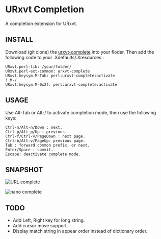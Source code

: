 # URxvt Completion

A completion extension for URxvt.

## INSTALL

Download (git clone) the [urxvt-complete](https://github.com/stdliu/urxvt-complete/blob/master/urxvt-complete) into your floder.
Then add the following code to your .Xdefaults/.Xresources :

	URxvt.perl-lib: /your/folder/
	URxvt.perl-ext-common: urxvt-complete
	URxvt.keysym.M-Tab: perl:urxvt-complete:activate
	! M-/
	URxvt.keysym.M-0x2f: perl:urxvt-complete:activate

## USAGE

Use Alt-Tab or Alt-/ to activate completion mode, then use the following keys:

	Ctrl-n/Alt-n/Down : next.
	Ctrl-p/Alt-p/Up : previous.
	Ctrl-f/Ctrl-v/PageDown : next page.
	Ctrl-b/Alt-v/PageUp: previous page.
	Tab : forward common prefix, or next.
	Enter/Space : commit.
	Escape: deactivate complete mode.

## SNAPSHOT

![URL complete](https://raw.github.com/stdliu/urxvt-complete/master/images/url_complete.png "URL complete")

![nano complete](https://raw.github.com/stdliu/urxvt-complete/master/images/nano_complete.png "nano complete")

## TODO

- Add Left, Right key for long string.
- Add cursor move support.
- Display match string in appear order instead of dictionary order.
